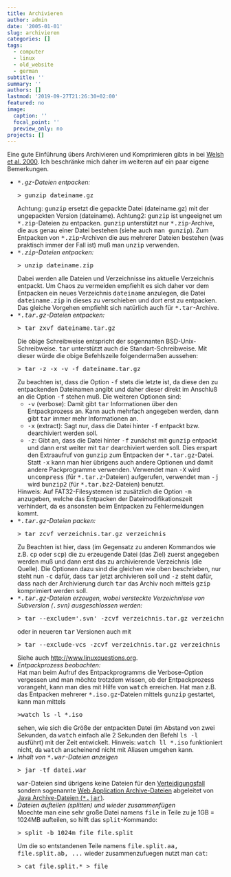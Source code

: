 ```yaml
---
title: Archivieren
author: admin
date: '2005-01-01'
slug: archivieren
categories: []
tags:
  - computer
  - linux
  - old_website
  - german
subtitle: ''
summary: ''
authors: []
lastmod: '2019-09-27T21:26:30+02:00'
featured: no
image:
  caption: ''
  focal_point: ''
  preview_only: no
projects: []
---
```

Eine gute Einführung übers Archivieren und Komprimieren gibts in bei
<a href="http://www.oreilly.de/german/freebooks/rlinux3ger/ch072.html">
Welsh et al. 2000</a>.
Ich beschränke mich daher im weiteren auf ein paar eigene Bemerkungen.

<ul>
<li><em><tt>*.gz</tt>-Dateien entpacken:</em>
<pre>> gunzip dateiname.gz</pre>
Achtung: <tt>gunzip</tt> ersetzt die gepackte Datei (dateiname.gz)
mit der ungepackten Version (dateiname). 
Achtung2: <tt>gunzip</tt> ist ungeeignet um <tt>*.zip</tt>-Dateien
zu entpacken. <tt>gunzip</tt> unterstützt nur <tt>*.zip</tt>-Archive,
die aus genau einer Datei bestehen (siehe auch <tt>man gunzip</tt>).
Zum Entpacken von <tt>*.zip</tt>-Archiven die aus mehrerer Dateien bestehen
(was praktisch immer der Fall ist) muß man <tt>unzip</tt> verwenden.</li>

<li><em><tt>*.zip</tt>-Dateien entpacken:</em>
<pre>> unzip dateiname.zip</pre>
Dabei werden alle Dateien und Verzeichnisse ins aktuelle Verzeichnis entpackt.
Um Chaos zu vermeiden empfiehlt es sich daher vor dem Entpacken ein neues
Verzeichnis <tt>dateiname</tt> anzulegen, die Datei <tt>dateiname.zip</tt>
in dieses zu verschieben und dort erst zu entpacken. Das gleiche Vorgehen
empfiehlt sich natürlich auch für <tt>*.tar</tt>-Archive.</li>

<li><em><tt>*.tar.gz</tt>-Dateien entpacken:</em>
<pre>> tar zxvf dateiname.tar.gz</pre>
Die obige Schreibweise entspricht der sogennanten BSD-Unix-Schreibweise.
<tt>tar</tt> unterstützt auch die Standart-Schreibweise. Mit dieser
würde die obige Befehlszeile folgendermaßen aussehen:
<pre>> tar -z -x -v -f dateiname.tar.gz</pre> 
Zu beachten ist, dass die Option <tt>-f</tt> stets die letzte ist, da diese
den zu entpackenden Dateinamen angibt und daher dieser direkt im Anschluß
an die Option <tt>-f</tt> stehen muß. Die weiteren Optionen sind:
<ul>
<li><tt>-v</tt> (verbose): Damit gibt <tt>tar</tt> Informationen über den
Entpackprozess an. Kann auch mehrfach angegeben werden, dann gibt <tt>tar</tt>
immer mehr Informationen an.</li>

<li><tt>-x</tt> (extract): Sagt nur, dass die Datei hinter <tt>-f</tt> entpackt 
bzw. dearchiviert werden soll.</li>

<li><tt>-z</tt>: Gibt an, dass die Datei hinter <tt>-f</tt> zunächst mit
<tt>gunzip</tt> entpackt und dann erst weiter mit <tt>tar</tt> dearchiviert werden 
soll. Dies erspart den Extraaufruf von <tt>gunzip</tt> zum Entpacken der 
<tt>*.tar.gz</tt>-Datei. Statt <tt>-x</tt> kann man hier übrigens auch andere Optionen
und damit andere Packprogramme verwenden. Verwendet man <tt>-X</tt> wird 
<tt>uncompress</tt> (für <tt>*.tar.z</tt>-Dateien) aufgerufen, verwendet man <tt>-j</tt>
wird <tt>bunzip2</tt> (für <tt>*.tar.bz2</tt>-Dateien) benutzt.</li>
</ul>
Hinweis: Auf FAT32-Filesystemen ist zusätzlich die 
Option <tt>-m</tt> anzugeben, welche das Entpacken der Dateimodifikationszeit
verhindert, da es ansonsten beim Entpacken zu Fehlermeldungen kommt.
</li>

<li><em><tt>*.tar.gz</tt>-Dateien packen:</em>
<pre>> tar zcvf verzeichnis.tar.gz verzeichnis</pre>
Zu Beachten ist hier, dass 
(im Gegensatz zu anderen Kommandos wie z.B. <tt>cp</tt> oder <tt>scp</tt>)
die zu erzeugende Datei (das Ziel) zuerst angegeben
werden muß und dann erst das zu archivierende Verzeichnis (die Quelle).
Die Optionen dazu sind die gleichen wie oben beschrieben, nur steht nun
<tt>-c</tt> dafür, dass <tt>tar</tt> jetzt archivieren soll und <tt>-z</tt>
steht dafür, dass nach der Archivierung durch <tt>tar</tt> das Archiv noch
mittels <tt>gzip</tt> komprimiert werden soll. 
</li>

<li><em><tt>*.tar.gz</tt>-Dateien erzeugen, wobei versteckte Verzeichnisse von Subversion (<tt>.svn</tt>) ausgeschlossen werden:</em>
<pre>> tar --exclude='.svn' -zcvf verzeichnis.tar.gz verzeichnis</pre>
oder in neueren <tt>tar</tt> Versionen auch mit
<pre>> tar --exclude-vcs -zcvf verzeichnis.tar.gz verzeichnis</pre>
Siehe auch 
<a href="http://www.linuxquestions.org/questions/linux-software-2/copy-svn-working-dir-without-svn-hidden-dirs-and-files-620586/">
http://www.linuxquestions.org</a>.</li>

<li><em>Entpackprozess beobachten:</em><br />
Hat man beim Aufruf des Entpackprogramms die Verbose-Option vergessen und man möchte
trotzdem wissen, ob der Entpackprozess vorangeht, kann man dies mit Hilfe von
<tt>watch</tt> erreichen. Hat man z.B. das Entpacken mehrerer 
<tt>*.iso.gz</tt>-Dateien mittels <tt>gunzip</tt> gestartet, kann man mittels
<pre>>watch ls -l *.iso</pre>
sehen, wie sich die Größe der entpackten Datei (im Abstand von zwei Sekunden,
da <tt>watch</tt> einfach alle 2 Sekunden den Befehl <tt>ls -l</tt> ausführt)
mit der Zeit entwickelt.
Hinweis: <tt>watch ll *.iso</tt> funktioniert nicht, da <tt>watch</tt> 
anscheinend nicht mit Aliasen umgehen kann.</li>

<li><em>Inhalt von <tt>*.war</tt>-Dateien anzeigen</em>
<pre>> jar -tf datei.war</pre>
<tt>war</tt>-Dateien sind übrigens keine Dateien für den 
<a href="http://de.wikipedia.org/wiki/Verteidigungsfall">Verteidigungsfall</a> sondern
sogenannte <a href="http://de.wikipedia.org/wiki/Web_Archive">Web Application Archive-Dateien</a>
abgeleitet von 
<a href="http://de.wikipedia.org/wiki/Java_Archive">Java Archive-Dateien (<tt>*.jar</tt>)</a>.
</li>

<li><em>Dateien aufteilen (splitten) und wieder zusammenfügen</em><br />
Moechte man eine sehr große Datei namens <tt>file</tt> in Teile zu je 1GB = 1024MB aufteilen, so hilft das 
<tt>split</tt>-Kommando:
<pre>> split -b 1024m file file.split</pre>
Um die so entstandenen Teile namens <tt>file.split.aa, file.split.ab, ...</tt> wieder zusammenzufuegen nutzt man <tt>cat</tt>:
<pre>> cat file.split.* > file </pre>
</li>
</ul>